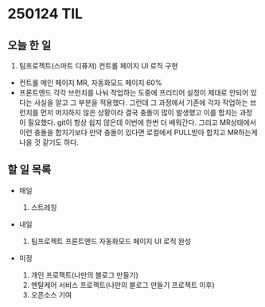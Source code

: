 # 250124 TIL
## 오늘 한 일
1. 팀프로젝트(스마트 디퓨저) 컨트롤 페이지 UI 로직 구현
- 컨트롤 메인 페이지 MR, 자동화모드 페이지 60%
- 프론트엔드 각각 브런치를 나눠 작업하는 도중에 프리티어 설정이 제대로 안되어 있다는 사실을 알고 그 부분을 적용했다. 그런데 그 과정에서 기존에 각자 작업하는 브런치를 먼저 머지하지 않은 상황이라 결국 충돌이 많이 발생했고 이를 합치는 과정이 필요했다. git이 항상 쉽지 않은데 이번에 한번 더 배워간다. 그리고 MR상태에서 이런 충돌을 합치기보다 만약 충돌이 있다면 로컬에서 PULL받아 합치고 MR하는게 나을 것 같기도 하다.

## 할 일 목록
  - 매일
    1. 스트레칭


  - 내일
    1. 팀프로젝트 프론트엔드 자동화모드 페이지 UI 로직 완성

  - 미정
    1. 개인 프로젝트(나만의 블로그 만들기)
    2. 멘탈케어 서비스 프로젝트(나만의 블로그 만들기 프로젝트 이후)
    3. 오픈소스 기여